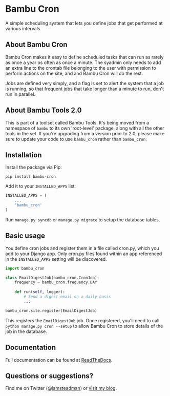 # Bambu Cron

A simple scheduling system that lets you define jobs that get performed at various intervals

## About Bambu Cron

Bambu Cron makes it easy to define scheduled tasks that can run as rarely as once a year os often as once a
minute. The syadmin only needs to add an extra line to the crontab file belonging to the user with permission
to perform actions on the site, and and Bambu Cron will do the rest.

Jobs are defined very simply, and a flag is set to alert the system that a job is running, so that frequent jobs
that take longer than a minute to run, don't run in parallel.

## About Bambu Tools 2.0

This is part of a toolset called Bambu Tools. It's being moved from a namespace of `bambu` to its own
'root-level' package, along with all the other tools in the set. If you're upgrading from a version prior
to 2.0, please make sure to update your code to use `bambu_cron` rather than `bambu_cron`.

## Installation

Install the package via Pip:

```
pip install bambu-cron
```

Add it to your `INSTALLED_APPS` list:

```python
INSTALLED_APPS = (
    ...
    'bambu_cron'
)
```

Run `manage.py syncdb` or `manage.py migrate` to setup the database tables.

## Basic usage

You define cron jobs and register them in a file called cron.py, which you add to your
Django app. Only cron.py files found within an app referenced in the `INSTALLED_APPS` setting
will be discovered.

```python
import bambu_cron

class EmailDigestJob(bambu_cron.CronJob):
    frequency = bambu_cron.frequency.DAY
    
    def run(self, logger):
        # Send a digest email on a daily basis
        ...

bambu_cron.site.register(EmailDigestJob)
```

This registers the `EmailDigestJob` job. Once registered, you'll need to call
`python manage.py cron --setup` to allow Bambu Cron to store details of the job in the database.

## Documentation

Full documentation can be found at [ReadTheDocs](http://bambu-cron.readthedocs.org/).

## Questions or suggestions?

Find me on Twitter (@[iamsteadman](https://twitter.com/iamsteadman))
or [visit my blog](http://steadman.io/).